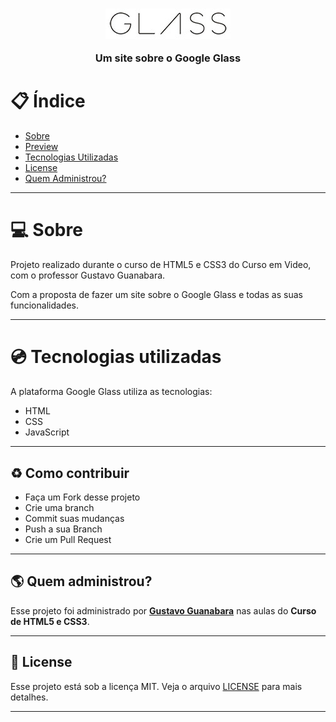 <h3 align="center">
    <img alt="Logo" src=".github/glass-logo-peq.jpg">
    <br>
    <p>Um site sobre o Google Glass</p>
</h3>

# :clipboard: Índice

- [Sobre](#sobre)
- [Preview](#preview)
- [Tecnologias Utilizadas](#tecnologias-utilizadas)
- [License](#license)
- [Quem Administrou?](#administrou)

---

<a id="sobre">

# :computer: Sobre

Projeto realizado durante o curso de HTML5 e CSS3 do Curso em Video, com o professor Gustavo Guanabara.

Com a proposta de fazer um site sobre o Google Glass e todas as suas funcionalidades.

---

<a id="tecnologias-utilizadas">

# :cd: Tecnologias utilizadas

A plataforma Google Glass utiliza as tecnologias:

- HTML
- CSS 
- JavaScript

---

<a id="contribuir"></a>

## :recycle: Como contribuir

- Faça um Fork desse projeto
- Crie uma branch
- Commit suas mudanças
- Push a sua Branch
- Crie um Pull Request

---

<a id="administrou">

## :earth_americas: Quem administrou?

Esse projeto foi administrado por **[Gustavo Guanabara](https://github.com/gustavoguanabara)** nas aulas do **Curso de HTML5 e CSS3**.

---

<a id="license"><a>

## :memo: License

Esse projeto está sob a licença MIT. Veja o arquivo [LICENSE](LICENSE) para mais detalhes.

---
